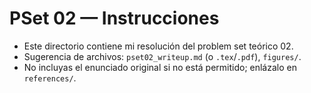 # PSet 02 — Instrucciones
- Este directorio contiene mi resolución del problem set teórico 02.
- Sugerencia de archivos: `pset02_writeup.md` (o `.tex`/`.pdf`), `figures/`.
- No incluyas el enunciado original si no está permitido; enlázalo en `references/`.
